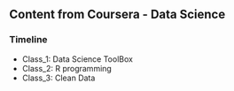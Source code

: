 ## Content from Coursera - Data Science
### Timeline

* Class_1: Data Science ToolBox
* Class_2: R programming
* Class_3: Clean Data
